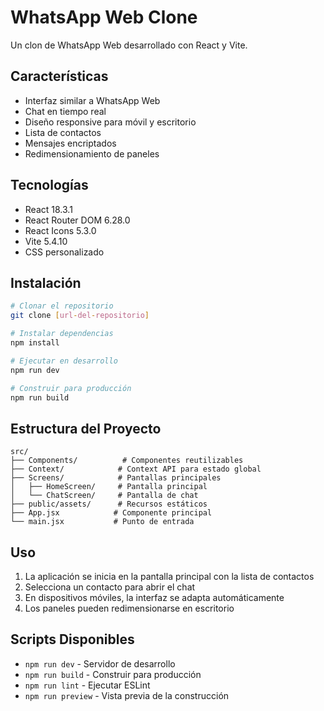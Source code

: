 # WhatsApp Web Clone

Un clon de WhatsApp Web desarrollado con React y Vite.

## Características

- Interfaz similar a WhatsApp Web
- Chat en tiempo real
- Diseño responsive para móvil y escritorio
- Lista de contactos
- Mensajes encriptados
- Redimensionamiento de paneles

## Tecnologías

- React 18.3.1
- React Router DOM 6.28.0
- React Icons 5.3.0
- Vite 5.4.10
- CSS personalizado

## Instalación

```bash
# Clonar el repositorio
git clone [url-del-repositorio]

# Instalar dependencias
npm install

# Ejecutar en desarrollo
npm run dev

# Construir para producción
npm run build
```

## Estructura del Proyecto

```
src/
├── Components/          # Componentes reutilizables
├── Context/            # Context API para estado global
├── Screens/            # Pantallas principales
│   ├── HomeScreen/     # Pantalla principal
│   └── ChatScreen/     # Pantalla de chat
├── public/assets/      # Recursos estáticos
├── App.jsx            # Componente principal
└── main.jsx           # Punto de entrada
```

## Uso

1. La aplicación se inicia en la pantalla principal con la lista de contactos
2. Selecciona un contacto para abrir el chat
3. En dispositivos móviles, la interfaz se adapta automáticamente
4. Los paneles pueden redimensionarse en escritorio

## Scripts Disponibles

- `npm run dev` - Servidor de desarrollo
- `npm run build` - Construir para producción
- `npm run lint` - Ejecutar ESLint
- `npm run preview` - Vista previa de la construcción
